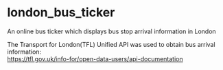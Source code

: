 # london_bus_ticker
An online bus ticker which displays bus stop arrival information in London

The Transport for London(TFL) Unified API was used to obtain bus arrival information:
<br>
https://tfl.gov.uk/info-for/open-data-users/api-documentation
